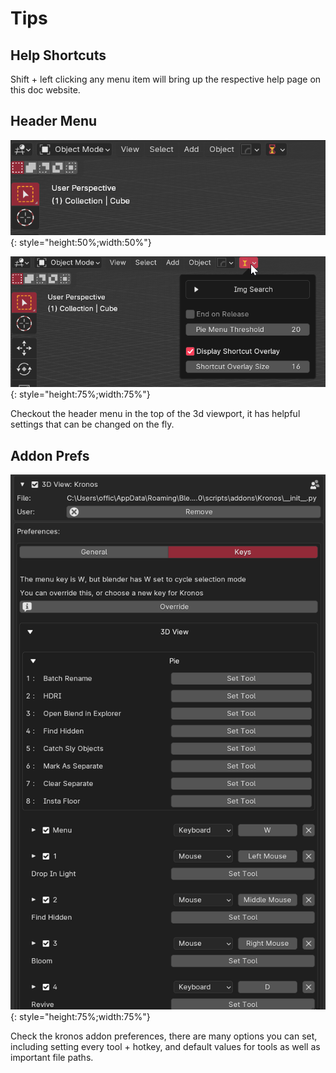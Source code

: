 # Tips

## Help Shortcuts

Shift + left clicking any menu item will bring up the respective help page on this doc website.

## Header Menu

![Alt Text](images/header_shut.png){: style="height:50%;width:50%"}

![Alt Text](images/header_open.png){: style="height:75%;width:75%"}

Checkout the header menu in the top of the 3d viewport, it has helpful settings that can be changed on the fly.

## Addon Prefs

![Alt Text](images/prefs.png){: style="height:75%;width:75%"}

Check the kronos addon preferences, there are many options you can set, including setting every tool + hotkey,
and default values for tools as well as important file paths.
